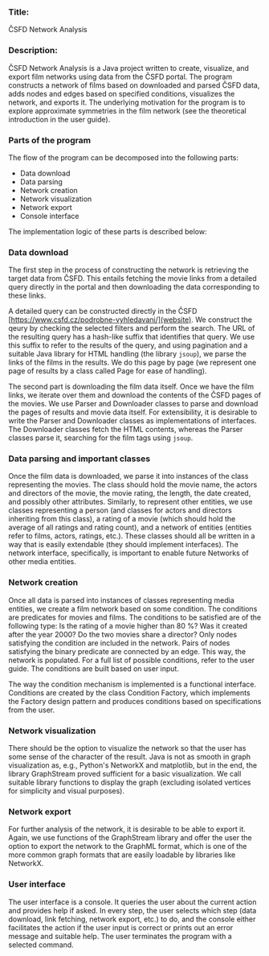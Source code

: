 ### Title:
ČSFD Network Analysis

### Description:
ČSFD Network Analysis is a Java project written to create, visualize, and export film networks using data from the ČSFD portal. The program constructs a network of films based on downloaded and parsed ČSFD data, adds nodes and edges based on specified conditions, visualizes the network, and exports it. The underlying motivation for the program is to explore approximate symmetries in the film network (see the theoretical introduction in the user guide).

### Parts of the program
The flow of the program can be decomposed into the following parts:
- Data download
- Data parsing
- Network creation
- Network visualization
- Network export
- Console interface

The implementation logic of these parts is described below:

### Data download
The first step in the process of constructing the network is retrieving the target data from ČSFD. This entails fetching the movie links from a detailed query directly in the portal and then downloading the data corresponding to these links. 

A detailed query can be constructed directly in the ČSFD [https://www.csfd.cz/podrobne-vyhledavani/](website). We construct the qeury by checking the selected filters and perform the search. The URL of the resulting query has a hash-like suffix that identifies that query. We use this suffix to refer to the results of the query, and using pagination and a suitable Java library for HTML handling (the library ``jsoup``), we parse the links of the films in the results. We do this page by page (we represent one page of results by a class called Page for ease of handling).

The second part is downloading the film data itself. Once we have the film links, we iterate over them and download the contents of the ČSFD pages of the movies. We use Parser and Downloader classes to parse and download the pages of results and movie data itself. For extensibility, it is desirable to write the Parser and Downloader classes as implementations of interfaces. The Downloader classes fetch the HTML contents, whereas the Parser classes parse it, searching for the film tags using ``jsoup``.

### Data parsing and important classes
Once the film data is downloaded, we parse it into instances of the class representing the movies. The class should hold the movie name, the actors and directors of the movie, the movie rating, the length, the date created, and possibly other attributes. Similarly, to represent other entities, we use classes representing a person (and classes for actors and directors inheriting from this class), a rating of a movie (which should hold the average of all ratings and rating count), and a network of entities (entities refer to films, actors, ratings, etc.). These classes should all be written in a way that is easily extendable (they should implement interfaces). The network interface, specifically, is important to enable future Networks of other media entities.

### Network creation
Once all data is parsed into instances of classes representing media entities, we create a film network based on some condition. The conditions are predicates for movies and films. The conditions to be satisfied are of the following type: Is the rating of a movie higher than 80 %? Was it created after the year 2000? Do the two movies share a director? Only nodes satisfying the condition are included in the network. Pairs of nodes satisfying the binary predicate are connected by an edge. This way, the network is populated. For a full list of possible conditions, refer to the user guide. The conditions are built based on user input.

The way the condition mechanism is implemented is a functional interface. Conditions are created by the class Condition Factory, which implements the Factory design pattern and produces conditions based on specifications from the user.

### Network visualization
There should be the option to visualize the network so that the user has some sense of the character of the result. Java is not as smooth in graph visualization as, e.g., Python's NetworkX and matplotlib, but in the end, the library GraphStream proved sufficient for a basic visualization. We call suitable library functions to display the graph (excluding isolated vertices for simplicity and visual purposes).

### Network export
For further analysis of the network, it is desirable to be able to export it. Again, we use functions of the GraphStream library and offer the user the option to export the network to the GraphML format, which is one of the more common graph formats that are easily loadable by libraries like NetworkX.

### User interface
The user interface is a console. It queries the user about the current action and provides help if asked. In every step, the user selects which step (data download, link fetching, network export, etc.) to do, and the console either facilitates the action if the user input is correct or prints out an error message and suitable help. The user terminates the program with a selected command.
